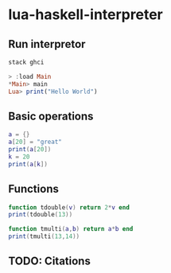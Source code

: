 # lua-haskell-interpreter

## Run interpretor

```bash
stack ghci
```

```haskell
> :load Main
*Main> main
Lua> print("Hello World")
```

## Basic operations

```lua
a = {}
a[20] = "great"
print(a[20])
k = 20
print(a[k])
```

## Functions

```lua
function tdouble(v) return 2*v end
print(tdouble(13))

function tmulti(a,b) return a*b end
print(tmulti(13,14))
```

## TODO: Citations
